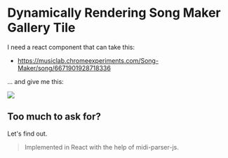 # Dynamically Rendering Song Maker Gallery Tile

I need a react component that can take this:

- https://musiclab.chromeexperiments.com/Song-Maker/song/6671901928718336

... and give me this:

<img src="https://i.imgur.com/D2ovjwy.png" />

## Too much to ask for?

Let's find out.

> Implemented in React with the help of midi-parser-js.
